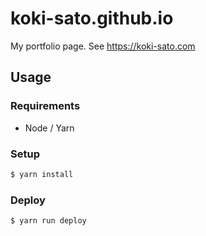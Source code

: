 # koki-sato.github.io

My portfolio page. See https://koki-sato.com

## Usage

### Requirements

- Node / Yarn

### Setup

```bash
$ yarn install
```

### Deploy

```bash
$ yarn run deploy
```
